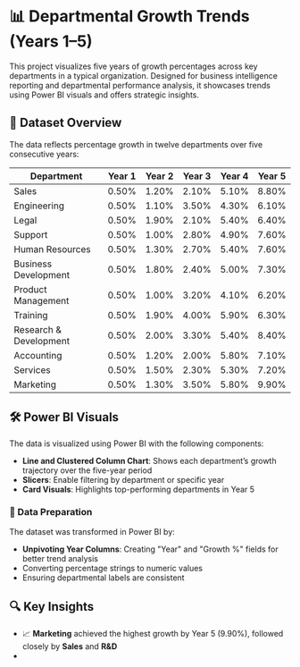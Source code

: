 # 📊 Departmental Growth Trends (Years 1–5)

This project visualizes five years of growth percentages across key departments in a typical organization. Designed for business intelligence reporting and departmental performance analysis, it showcases trends using Power BI visuals and offers strategic insights.

## 📁 Dataset Overview

The data reflects percentage growth in twelve departments over five consecutive years:

| Department             | Year 1 | Year 2 | Year 3 | Year 4 | Year 5 |
|------------------------|--------|--------|--------|--------|--------|
| Sales                  | 0.50%  | 1.20%  | 2.10%  | 5.10%  | 8.80%  |
| Engineering            | 0.50%  | 1.10%  | 3.50%  | 4.30%  | 6.10%  |
| Legal                  | 0.50%  | 1.90%  | 2.10%  | 5.40%  | 6.40%  |
| Support                | 0.50%  | 1.00%  | 2.80%  | 4.90%  | 7.60%  |
| Human Resources        | 0.50%  | 1.30%  | 2.70%  | 5.40%  | 7.60%  |
| Business Development   | 0.50%  | 1.80%  | 2.40%  | 5.00%  | 7.30%  |
| Product Management     | 0.50%  | 1.00%  | 3.20%  | 4.10%  | 6.20%  |
| Training               | 0.50%  | 1.90%  | 4.00%  | 5.90%  | 6.30%  |
| Research & Development | 0.50%  | 2.00%  | 3.30%  | 5.40%  | 8.40%  |
| Accounting             | 0.50%  | 1.20%  | 2.00%  | 5.80%  | 7.10%  |
| Services               | 0.50%  | 1.50%  | 2.30%  | 5.30%  | 7.20%  |
| Marketing              | 0.50%  | 1.30%  | 3.50%  | 5.80%  | 9.90%  |

## 🛠️ Power BI Visuals

The data is visualized using Power BI with the following components:

- **Line and Clustered Column Chart**: Shows each department’s growth trajectory over the five-year period
- **Slicers**: Enable filtering by department or specific year
- **Card Visuals**: Highlights top-performing departments in Year 5

### 🔄 Data Preparation

The dataset was transformed in Power BI by:

- **Unpivoting Year Columns**: Creating "Year" and "Growth %" fields for better trend analysis
- Converting percentage strings to numeric values
- Ensuring departmental labels are consistent

## 🔍 Key Insights

- 📈 **Marketing** achieved the highest growth by Year 5 (9.90%), followed closely by **Sales** and **R&D**
-
